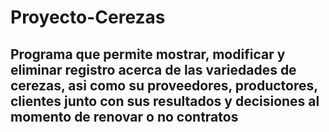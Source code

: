 # Proyecto-Cerezas
## Programa que permite mostrar, modificar y eliminar registro acerca de las variedades de cerezas, asi como su proveedores, productores, clientes junto con sus resultados y decisiones al momento de renovar o no contratos
